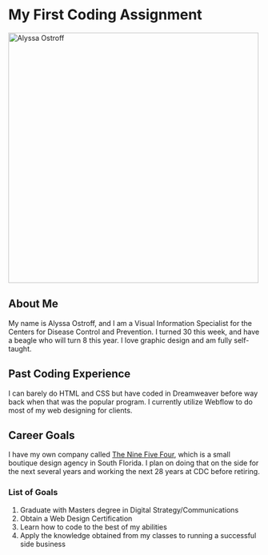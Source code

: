 # My First Coding Assignment
<p align="left">
  <img src="https://scontent.fmia1-2.fna.fbcdn.net/v/t39.30808-6/274156838_5281932611817441_1919460633437541835_n.jpg?_nc_cat=110&ccb=1-7&_nc_sid=09cbfe&_nc_ohc=xnjXhYW1mFwAX8tgm_h&tn=V3o1tW8kF7GQzHDy&_nc_ht=scontent.fmia1-2.fna&oh=00_AT9Igi6enxXlrFsOc3RugLVEQboiBaPFmZZjmNqtJjCGyQ&oe=628B8126" width="500" title="Alyssa Ostroff">
</p>

## About Me
My name is Alyssa Ostroff, and I am a Visual Information Specialist for the Centers for Disease Control and Prevention. I turned 30 this week, and have a beagle who will turn 8 this year. I love graphic design and am fully self-taught.

## Past Coding Experience
I can barely do HTML and CSS but have coded in Dreamweaver before way back when that was the popular program. I currently utilize Webflow to do most of my web designing for clients.

## Career Goals
I have my own company called <a href="http://www.the954.com">The Nine Five Four</a>, which is a small boutique design agency in South Florida. I plan on doing that on the side for the next several years and working the next 28 years at CDC before retiring.

### List of Goals
<ol>
  <li>Graduate with Masters degree in Digital Strategy/Communications</li>
  <li>Obtain a Web Design Certification</li>
  <li>Learn how to code to the best of my abilities</li>
  <li> Apply the knowledge obtained from my classes to running a successful side business</li>
</ol>

